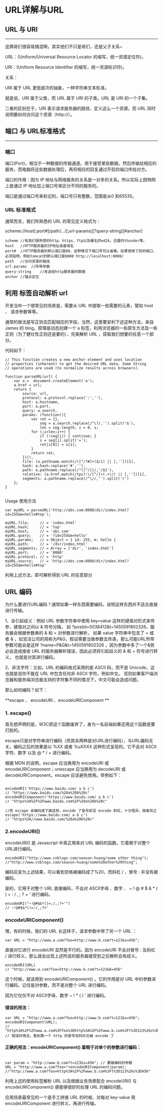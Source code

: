 # URL详解与URL

## URL 与 URI
-------
这俩哥们很容易搞混啊，其实他们不只是哥们，还是父子关系~

URL：(Uniform/Universal Resource Locator 的缩写，统一资源定位符)。

URI：(Uniform Resource Identifier 的缩写，统一资源标识符)。

关系：

URI 属于 URL 更低层次的抽象，一种字符串文本标准。

就是说，URI 属于父类，而 URL 属于 URI 的子类。URL 是 URI 的一个子集。

二者的区别在于，URI 表示请求服务器的路径，定义这么一个资源。而 URL 同时说明要如何访问这个资源（http://）。


## 端口 与  URL标准格式
------
### 端口
端口(Port)，相当于一种数据的传输通道。用于接受某些数据，然后传输给相应的服务，而电脑将这些数据处理后，再将相应的回复通过开启的端口传给对方。

端口的作用：因为 IP 地址与网络服务的关系是一对多的关系。所以实际上因特网上是通过 IP 地址加上端口号来区分不同的服务的。

端口是通过端口号来标记的，端口号只有整数，范围是从0 到65535。

### URL 标准格式

通常而言，我们所熟悉的 URL 的常见定义格式为：

scheme://host[:port#]/path/…/[;url-params][?query-string][#anchor]

```
scheme //有我们很熟悉的http、https、ftp以及著名的ed2k，迅雷的thunder等。
host   //HTTP服务器的IP地址或者域名
port#  //HTTP服务器的默认端口是80，这种情况下端口号可以省略。如果使用了别的端口，必须指明，例如tomcat的默认端口是8080 http://localhost:8080/
path   //访问资源的路径
url-params  //所带参数
query-string    //发送给http服务器的数据
anchor //锚点定位
```


## 利用 <a> 标签自动解析 url

开发当中一个很常见的场景是，需要从 URL 中提取一些需要的元素，譬如 host 、 请求参数等等。

通常的做法是写正则去匹配相应的字段，当然，这里要安利下述这种方法，来自 James 的 blog，原理是动态创建一个 a 标签，利用浏览器的一些原生方法及一些正则（为了健壮性正则还是要的），完美解析 URL ，获取我们想要的任意一个部分。

代码如下：


```
// This function creates a new anchor element and uses location
// properties (inherent) to get the desired URL data. Some String
// operations are used (to normalize results across browsers).
 
function parseURL(url) {
    var a =  document.createElement('a');
    a.href = url;
    return {
        source: url,
        protocol: a.protocol.replace(':',''),
        host: a.hostname,
        port: a.port,
        query: a.search,
        params: (function(){
            var ret = {},
                seg = a.search.replace(/^\?/,'').split('&'),
                len = seg.length, i = 0, s;
            for (;i<len;i++) {
                if (!seg[i]) { continue; }
                s = seg[i].split('=');
                ret[s[0]] = s[1];
            }
            return ret;
        })(),
        file: (a.pathname.match(/([^/?#]+)$/i) || [,''])[1],
        hash: a.hash.replace('#',''),
        path: a.pathname.replace(/^([^/])/,'/$1'),
        relative: (a.href.match(/tps?:\/[^/]+(.+)/) || [,''])[1],
        segments: a.pathname.replace(/^\//,'').split('/')
    };
}


```

Usage 使用方法

```
var myURL = parseURL('http://abc.com:8080/dir/index.html?id=255&m=hello#top');
 
myURL.file;     // = 'index.html'
myURL.hash;     // = 'top'
myURL.host;     // = 'abc.com'
myURL.query;    // = '?id=255&m=hello'
myURL.params;   // = Object = { id: 255, m: hello }
myURL.path;     // = '/dir/index.html'
myURL.segments; // = Array = ['dir', 'index.html']
myURL.port;     // = '8080'
myURL.protocol; // = 'http'
myURL.source;   // = 'http://abc.com:8080/dir/index.html?id=255&m=hello#top'

```

利用上述方法，即可解析得到 URL 的任意部分


## URL 编码

为什么要进行URL编码？通常如果一样东西需要编码，说明这样东西并不适合直接进行传输。

1、会引起歧义：例如 URL 参数字符串中使用 key=value 这样的键值对形式来传参，键值对之间以 & 符号分隔，
如 ?postid=5038412&t=1450591802326，服务器会根据参数串的 & 和 = 对参数进行解析，
如果 value 字符串中包含了 = 或者 & ，如宝洁公司的简称为P&G，假设需要当做参数去传递，那么可能URL所带参数可能会是这样 ?name=P&G&t=1450591802326
，因为参数中多了一个&势必会造成接收 URL 的服务器解析错误，因此必须将引起歧义的 & 和 = 符号进行转义， 也就是对其进行编码。

2、非法字符：又如，URL 的编码格式采用的是 ASCII 码，而不是 Unicode，这也就是说你不能在 URL 中包含任何非 ASCII 字符，例如中文。
否则如果客户端浏览器和服务端浏览器支持的字符集不同的情况下，中文可能会造成问题。

那么如何编码？如下：

**escape 、 encodeURI 、encodeURIComponent **

### 1. escape()

首先想声明的是，W3C把这个函数废弃了，身为一名前端如果还用这个函数是要打脸的。

escape只是对字符串进行编码（而其余两种是对URL进行编码），与URL编码无关。编码之后的效果是以 %XX 或者 %uXXXX 这种形式呈现的。它不会对 ASCII字符、数字 以及 @ * / + 进行编码。

根据 MDN 的说明，escape 应当换用为 encodeURI 或 encodeURIComponent；unescape 应当换用为 decodeURI 或 decodeURIComponent。escape 应该避免使用。举例如下：

```

encodeURI('https://www.baidu.com/ a b c')
// "https://www.baidu.com/%20a%20b%20c"
encodeURIComponent('https://www.baidu.com/ a b c')
// "https%3A%2F%2Fwww.baidu.com%2F%20a%20b%20c"
 
//而 escape 会编码成下面这样，eocode 了冒号却没 encode 斜杠，十分怪异，故废弃之
escape('https://www.baidu.com/ a b c')
// "https%3A//www.baidu.com/%20a%20b%20c"

```

### 2.encodeURI()

encodeURI() 是 Javascript 中真正用来对 URL 编码的函数。它着眼于对整个URL进行编码。


```
encodeURI("http://www.cnblogs.com/season-huang/some other thing");
//"http://www.cnblogs.com/season-huang/some%20other%20thing";

```

编码后变为上述结果，可以看到空格被编码成了%20，而斜杠 / ，冒号 : 并没有被编码。

是的，它用于对整个 URL 直接编码，不会对 ASCII字母 、数字 、 ~ ! @ # $ & * ( ) = : / , ; ? + ‘ 进行编码。

```
encodeURI("~!@#$&*()=:/,;?+'")
// ~!@#$&*()=:/,;?+'

```

###  encodeURIComponent()

嘿，有的时候，我们的 URL 长这样子，请求参数中带了另一个 URL ：

```
var URL = "http://www.a.com?foo=http://www.b.com?t=123&s=456";
```

直接对它进行 encodeURI 显然是不行的。因为 encodeURI 不会对冒号 : 及斜杠 / 进行转义，那么就会出现上述所说的服务器接受到之后解析会有歧义。

```
encodeURI(URL)
// "http://www.a.com?foo=http://www.b.com?t=123&b=456"
```

这个时候，就该用到 encodeURIComponent() 。它的作用是对 URL 中的参数进行编码，记住是对参数，而不是对整个 URL 进行编码。

因为它仅仅不对 ASCII字母、数字 ~ ! * ( ) ‘  进行编码。

#### 错误的用法：

```
var URL = "http://www.a.com?foo=http://www.b.com?t=123&s=456";
encodeURIComponent(URL);
// "http%3A%2F%2Fwww.a.com%3Ffoo%3Dhttp%3A%2F%2Fwww.b.com%3Ft%3D123%26s%3D456"
// 错误的用法，看到第一个 http 的冒号及斜杠也被 encode 了

```

#### 正确的用法：encodeURIComponent() 着眼于对单个的参数进行编码：

```

var param = "http://www.b.com?t=123&s=456"; // 要被编码的参数
URL = "http://www.a.com?foo="+encodeURIComponent(param);
//"http://www.a.com?foo=http%3A%2F%2Fwww.b.com%3Ft%3D123%26s%3D456"

```

利用上述的使用<a>标签解析 URL 以及根据业务场景配合 encodeURI() 与 encodeURIComponent() 便能够很好的处理 URL 的编码问题。

应用场景最常见的一个是手工拼接 URL 的时候，对每对 key-value 用 encodeURIComponent 进行转义，再进行传输。




